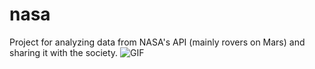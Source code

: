 # nasa
Project for analyzing data from NASA's API (mainly rovers on Mars) and sharing it with the society.
![GIF](https://media.giphy.com/media/xT0xezQXGJl8nRthny/source.gif)
